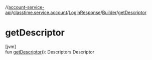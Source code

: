 //[account-service-api](../../../../index.md)/[classtime.service.account](../../index.md)/[LoginResponse](../index.md)/[Builder](index.md)/[getDescriptor](get-descriptor.md)

# getDescriptor

[jvm]\
fun [getDescriptor](get-descriptor.md)(): Descriptors.Descriptor
